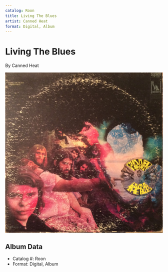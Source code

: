 ```yaml
---
catalog: Roon
title: Living The Blues
artist: Canned Heat
format: Digital, Album
---
```


# Living The Blues

By Canned Heat

![](../../assets/albumcovers/Canned_Heat-Living_The_Blues.png)

## Album Data

- Catalog #: Roon
- Format: Digital, Album

